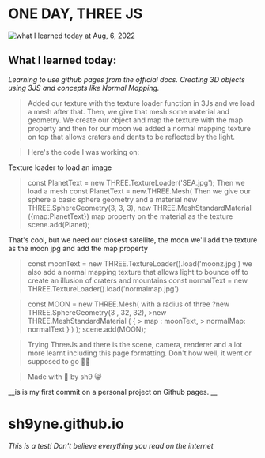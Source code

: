 # ONE DAY, THREE JS
![what I learned today at Aug, 6, 2022](https://upload.wikimedia.org/wikipedia/commons/9/9a/%E0%B9%80%E0%B8%9B%E0%B8%A3%E0%B8%B5%E0%B8%A2%E0%B8%9A%E0%B9%80%E0%B8%97%E0%B8%B5%E0%B8%A2%E0%B8%9A%E0%B9%82%E0%B8%A1%E0%B9%80%E0%B8%94%E0%B8%A5%E0%B8%97%E0%B8%B5%E0%B9%88%E0%B9%83%E0%B8%8A%E0%B9%89_normal_map.png)



## What I learned today: 
*Learning to use github pages from the official docs. Creating 3D objects using 3JS and concepts like Normal Mapping.*


> Added our texture with the texture loader function in 3Js and we load a mesh after that. Then, we give that mesh some material and geometry. We create our object and map the texture with the map property and then for our moon we added a normal mapping texture on top that allows craters and dents to be reflected by the light.
 

> Here's the code I was working on:

  Texture loader to load an image
  >const PlanetText = new THREE.TextureLoader('SEA.jpg');
  Then we load a mesh 
  >const PlanetText = new.THREE.Mesh(
    Then we give our sphere a basic sphere geometry and a material
   > new THREE.SphereGeometry(3, 3, 3),
  >  new THREE.MeshStandardMaterial ({map:PlanetText})
    map property on the material as the texture
   scene.add(Planet);
  
   That's cool, but we need our closest satellite, the moon 
 we'll add the texture as the moon jpg and add the map property
  
  >const moonText = new THREE.TextureLoader().load('moonz.jpg')
  we also add a normal mapping texture that allows light to bounce off to create an illusion of craters and mountains
  >const normalText = new THREE.TextureLoader().load('normalmap.jpg')

  >const MOON = new THREE.Mesh(
  with a radius of three
    ?new THREE.SphereGeometry(3 , 32, 32), 
    >new THREE.MeshStandardMaterial ( {
     > map : moonText,
     > normalMap: normalText
   >   } )
 > );
   > scene.add(MOON);                                                                
                                    
> Trying ThreeJs and there is the scene, camera, renderer and a lot more learnt including this page formatting. 
> Don't how well, it went or supposed to go 🧑‍🎓

>Made with 💜 by sh9 😸

__is is my first commit on a personal project on Github pages. __
# sh9yne.github.io
_This is a test! Don't believe everything you read on the internet_
